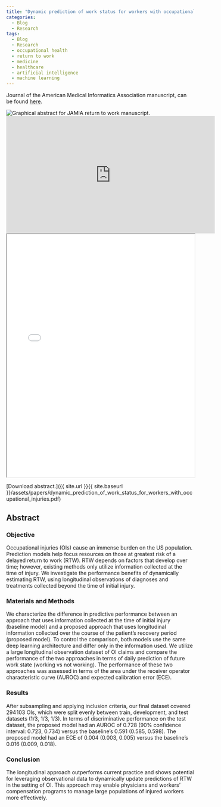 ```yaml
---
title: "Dynamic prediction of work status for workers with occupational injuries: assessing the value of longitudinal observations"
categories:
  - Blog
  - Research
tags:
  - Blog
  - Research
  - occupational health
  - return to work
  - medicine
  - healthcare
  - artificial intelligence
  - machine learning
---
```


Journal of the American Medical Informatics Association manuscript, can be found [here](https://doi.org/10.1093/jamia/ocac130).

<img src="{{ site.url }}{{ site.baseurl }}/assets/post_assets/2022-JAMIA-RTW/JAMIA_RTW_Ötleş_2022_graphical_abstract.png" alt="Graphical abstract for JAMIA return to work manuscript." >

<iframe width="560" height="315" src="https://www.youtube.com/embed/k8762xJbi8g" title="YouTube video player" frameborder="0" allow="accelerometer; autoplay; clipboard-write; encrypted-media; gyroscope; picture-in-picture; web-share" allowfullscreen></iframe>


<iframe src="{{ site.url }}{{ site.baseurl }}/assets/papers/dynamic_prediction_of_work_status_for_workers_with_occupational_injuries.pdf" 
    style="aspect-ratio: 8.5 / 11;"
    width="100%" 
>
</iframe>

[Download abstract.]({{ site.url }}{{ site.baseurl }}/assets/papers/dynamic_prediction_of_work_status_for_workers_with_occupational_injuries.pdf)

## Abstract
### Objective
Occupational injuries (OIs) cause an immense burden on the US population. Prediction models help focus resources on those at greatest risk of a delayed return to work (RTW). RTW depends on factors that develop over time; however, existing methods only utilize information collected at the time of injury. We investigate the performance benefits of dynamically estimating RTW, using longitudinal observations of diagnoses and treatments collected beyond the time of initial injury.

### Materials and Methods
We characterize the difference in predictive performance between an approach that uses information collected at the time of initial injury (baseline model) and a proposed approach that uses longitudinal information collected over the course of the patient’s recovery period (proposed model). To control the comparison, both models use the same deep learning architecture and differ only in the information used. We utilize a large longitudinal observation dataset of OI claims and compare the performance of the two approaches in terms of daily prediction of future work state (working vs not working). The performance of these two approaches was assessed in terms of the area under the receiver operator characteristic curve (AUROC) and expected calibration error (ECE).

### Results
After subsampling and applying inclusion criteria, our final dataset covered 294 103 OIs, which were split evenly between train, development, and test datasets (1/3, 1/3, 1/3). In terms of discriminative performance on the test dataset, the proposed model had an AUROC of 0.728 (90% confidence interval: 0.723, 0.734) versus the baseline’s 0.591 (0.585, 0.598). The proposed model had an ECE of 0.004 (0.003, 0.005) versus the baseline’s 0.016 (0.009, 0.018).

### Conclusion
The longitudinal approach outperforms current practice and shows potential for leveraging observational data to dynamically update predictions of RTW in the setting of OI. This approach may enable physicians and workers’ compensation programs to manage large populations of injured workers more effectively.
